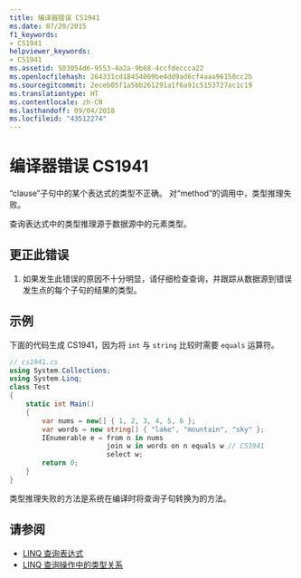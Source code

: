 ```yaml
---
title: 编译器错误 CS1941
ms.date: 07/20/2015
f1_keywords:
- CS1941
helpviewer_keywords:
- CS1941
ms.assetid: 503054d6-9553-4a2a-9b68-4ccfdeccca22
ms.openlocfilehash: 264331cd18454069be4dd9ad6cf4aaa96150cc2b
ms.sourcegitcommit: 2eceb05f1a5bb261291a1f6a91c5153727ac1c19
ms.translationtype: HT
ms.contentlocale: zh-CN
ms.lasthandoff: 09/04/2018
ms.locfileid: "43512274"
---
```

# <a name="compiler-error-cs1941"></a>编译器错误 CS1941

“clause”子句中的某个表达式的类型不正确。 对“method”的调用中，类型推理失败。  
  
查询表达式中的类型推理源于数据源中的元素类型。  
  
## <a name="to-correct-this-error"></a>更正此错误
  
1. 如果发生此错误的原因不十分明显，请仔细检查查询，并跟踪从数据源到错误发生点的每个子句的结果的类型。  
  
## <a name="example"></a>示例

下面的代码生成 CS1941，因为将 `int` 与 `string` 比较时需要 `equals` 运算符。  

```csharp
// cs1941.cs  
using System.Collections;  
using System.Linq;  
class Test  
{  
    static int Main()  
    {  
        var nums = new[] { 1, 2, 3, 4, 5, 6 };  
        var words = new string[] { "lake", "mountain", "sky" };  
        IEnumerable e = from n in nums  
                        join w in words on n equals w // CS1941  
                        select w;  
        return 0;  
    }  
}  
```

类型推理失败的方法是系统在编译时将查询子句转换为的方法。  
  
## <a name="see-also"></a>请参阅  

- [LINQ 查询表达式](../../../csharp/programming-guide/linq-query-expressions/index.md)  
- [LINQ 查询操作中的类型关系](../../../csharp/programming-guide/concepts/linq/type-relationships-in-linq-query-operations.md)
